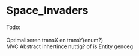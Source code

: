 # Space_Invaders
Todo:<br /><br />
Optimaliseren transX en transY(enum?)<br />
MVC Abstract inhertince nuttig? of is Entity genoeg<br />